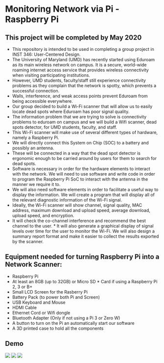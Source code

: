 # Monitoring Network via Pi - Raspberry Pi 

## This project will be completed by May 2020
* This repository is intended to be used in completing a group project in INST 346: User-Centered Design.
* The University of Maryland (UMD) has recently started using Eduroam as its main wireless network on campus. It is a secure, world-wide roaming internet access service that provides wireless connectivity when visiting participating institutions. 
* However, UMD students, faculty/staff still experience connectivity problems as they complain that the network is spotty,  which prevents a successful connection. 
* Walls, interference, and weak access points prevent Eduroam from being accessible everywhere. 
* Our group decided to build a Wi-Fi scanner that will allow us to easily locate dead spots where Eduroam has poor signal quality. 
* The information problem that we are trying to solve is connectivity problems to eduroam on campus and we will build a Wifi scanner, dead spots detector, for UMD students, faculty, and staff. 
* This Wi-Fi scanner will make use of several different types of hardware, namely a Raspberry Pi. 
* We will directly connect this System on Chip (SOC) to a battery and possibly an antenna. 
* These will be connected in a way that the dead spot detector is ergonomic enough to be carried around by users for them to search for dead spots. 
* Software is necessary in order for the hardware elements to interact with the network. We will need to use software and write code in order to program the Raspberry Pi SoC to interact with the antenna in the manner we require it to.
* We will also need software elements in order to facilitate a useful way to display the information. We will create a program that will display all of the relevant diagnostic information of the Wi-Fi signal. 
* Ideally, the Wi-Fi scanner will show channel, signal quality, MAC address, maximum download and upload speed, average download, upload speed, and encryption. 
* It will check the co-channel interference and recommend the best channel to the user. * It will also generate a graphical display of signal levels over time for the user to monitor the Wi-Fi. We will also design a summary report format and make it easier to collect the results exported by the scanner.
## Equipment needed for turning Raspberry Pi into a Network Scanner:
* Raspberry Pi
* At least an 8GB (up to 32GB) or Micro SD * Card if using a Raspberry Pi 2, 3 or B+
* Small LCD Screen for the Rasberry Pi
* Battery Pack (to power both Pi and Screen)
* USB Keyboard and Mouse 
* HDMI Cable
* Ethernet Cord or Wifi dongle
* Bluetooth Adapter (Only if not using a Pi 3 or Zero W)
* A button to turn on the Pi an automatically start our software
* A 3D printed case to hold all the components

## Demo
![](INST346-Project/Images/1.png)
![](INST346-Project/Images/2.png)
![](INST346-Project/Images/3.png)


